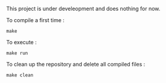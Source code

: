 This project is under develeopment and does nothing for now.

To compile a first time :
```
make
```

To execute :
```
make run
```

To clean up the repository and delete all compiled files :
```
make clean
```
